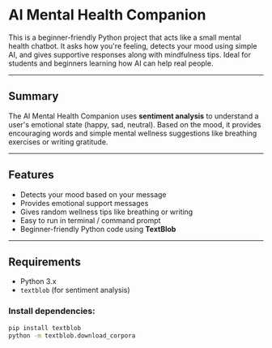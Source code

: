 # AI Mental Health Companion

This is a beginner-friendly Python project that acts like a small mental health chatbot. It asks how you're feeling, detects your mood using simple AI, and gives supportive responses along with mindfulness tips. Ideal for students and beginners learning how AI can help real people.

---
## Summary

The AI Mental Health Companion uses **sentiment analysis** to understand a user's emotional state (happy, sad, neutral). Based on the mood, it provides encouraging words and simple mental wellness suggestions like breathing exercises or writing gratitude.

---
## Features

- Detects your mood based on your message
- Provides emotional support messages
- Gives random wellness tips like breathing or writing
- Easy to run in terminal / command prompt
- Beginner-friendly Python code using **TextBlob**

---

## Requirements

- Python 3.x
- `textblob` (for sentiment analysis)

### Install dependencies:
```bash
pip install textblob
python -m textblob.download_corpora

